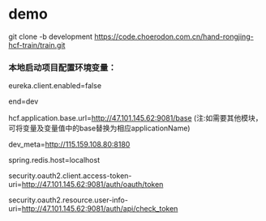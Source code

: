 # demo




git clone -b development https://code.choerodon.com.cn/hand-rongjing-hcf-train/train.git








### 本地启动项目配置环境变量：
eureka.client.enabled=false

end=dev

hcf.application.base.url=http://47.101.145.62:9081/base (注:如需要其他模块，可将变量及变量值中的base替换为相应applicationName)

dev_meta=http://115.159.108.80:8180

spring.redis.host=localhost

security.oauth2.client.access-token-uri=http://47.101.145.62:9081/auth/oauth/token

security.oauth2.resource.user-info-uri=http://47.101.145.62:9081/auth/api/check_token
